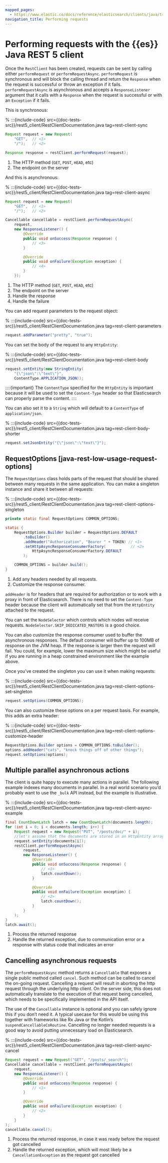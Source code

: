 ```yaml
---
mapped_pages:
  - https://www.elastic.co/docs/reference/elasticsearch/clients/java/transport/rest5-client/usage/requests.html
navigation_title: Performing requests
---
```


# Performing requests with the {{es}} Java REST 5 client

Once the `RestClient` has been created, requests can be sent by calling either `performRequest` or `performRequestAsync`. `performRequest` is synchronous and will block the calling thread and return the `Response` when the request is successful or throw an exception if it fails. `performRequestAsync` is asynchronous and accepts a `ResponseListener` argument that it calls with a `Response` when the request is successful or with an `Exception` if it fails.

This is synchronous:

% :::{include-code} src={{doc-tests-src}}/rest5_client/RestClientDocumentation.java tag=rest-client-sync
```java
Request request = new Request(
    "GET",  // <1>
    "/");   // <2>

Response response = restClient.performRequest(request);
```

1. The HTTP method (`GET`, `POST`, `HEAD`, etc)
2. The endpoint on the server


And this is asynchronous:

% :::{include-code} src={{doc-tests-src}}/rest5_client/RestClientDocumentation.java tag=rest-client-async
```java
Request request = new Request(
    "GET",  // <1>
    "/");   // <2>

Cancellable cancellable = restClient.performRequestAsync(
    request,
    new ResponseListener() {
        @Override
        public void onSuccess(Response response) {
            // <3>
        }

        @Override
        public void onFailure(Exception exception) {
            // <4>
        }
    });
```

1. The HTTP method (`GET`, `POST`, `HEAD`, etc)
2. The endpoint on the server
3. Handle the response
4. Handle the failure


You can add request parameters to the request object:

% :::{include-code} src={{doc-tests-src}}/rest5_client/RestClientDocumentation.java tag=rest-client-parameters
```java
request.addParameter("pretty", "true");
```

You can set the body of the request to any `HttpEntity`:

% :::{include-code} src={{doc-tests-src}}/rest5_client/RestClientDocumentation.java tag=rest-client-body
```java
request.setEntity(new StringEntity(
    "{\"json\":\"text\"}",
    ContentType.APPLICATION_JSON));
```

::::{important}
The `ContentType` specified for the `HttpEntity` is important because it will be used to set the `Content-Type` header so that Elasticsearch can properly parse the content.
::::


You can also set it to a `String` which will default to a `ContentType` of `application/json`.

% :::{include-code} src={{doc-tests-src}}/rest5_client/RestClientDocumentation.java tag=rest-client-body-shorter
```java
request.setJsonEntity("{\"json\":\"text\"}");
```

## RequestOptions [java-rest-low-usage-request-options]

The `RequestOptions` class holds parts of the request that should be shared between many requests in the same application. You can make a singleton instance and share it between all requests:

% :::{include-code} src={{doc-tests-src}}/rest5_client/RestClientDocumentation.java tag=rest-client-options-singleton
```java
private static final RequestOptions COMMON_OPTIONS;

static {
    RequestOptions.Builder builder = RequestOptions.DEFAULT
        .toBuilder()
        .addHeader("Authorization", "Bearer " + TOKEN) // <1>
        .setHttpAsyncResponseConsumerFactory(           // <2>
            HttpAsyncResponseConsumerFactory.DEFAULT
        );

    COMMON_OPTIONS = builder.build();
}
```

1. Add any headers needed by all requests.
2. Customize the response consumer.


`addHeader` is for headers that are required for authorization or to work with a proxy in front of Elasticsearch. There is no need to set the `Content-Type` header because the client will automatically set that from the `HttpEntity` attached to the request.

You can set the `NodeSelector` which controls which nodes will receive requests. `NodeSelector.SKIP_DEDICATED_MASTERS` is a good choice.

You can also customize the response consumer used to buffer the asynchronous responses. The default consumer will buffer up to 100MB of response on the JVM heap. If the response is larger then the request will fail. You could, for example, lower the maximum size which might be useful if you are running in a heap constrained environment like the example above.

Once you’ve created the singleton you can use it when making requests:

% :::{include-code} src={{doc-tests-src}}/rest5_client/RestClientDocumentation.java tag=rest-client-options-set-singleton
```java
request.setOptions(COMMON_OPTIONS);
```

You can also customize these options on a per request basis. For example, this adds an extra header:

% :::{include-code} src={{doc-tests-src}}/rest5_client/RestClientDocumentation.java tag=rest-client-options-customize-header
```java
RequestOptions.Builder options = COMMON_OPTIONS.toBuilder();
options.addHeader("cats", "knock things off of other things");
request.setOptions(options);
```


## Multiple parallel asynchronous actions

The client is quite happy to execute many actions in parallel. The following example indexes many documents in parallel. In a real world scenario you’d probably want to use the `_bulk` API instead, but the example is illustrative.

% :::{include-code} src={{doc-tests-src}}/rest5_client/RestClientDocumentation.java tag=rest-client-async-example
```java
final CountDownLatch latch = new CountDownLatch(documents.length);
for (int i = 0; i < documents.length; i++) {
    Request request = new Request("PUT", "/posts/doc/" + i);
    //let's assume that the documents are stored in an HttpEntity array
    request.setEntity(documents[i]);
    restClient.performRequestAsync(
        request,
        new ResponseListener() {
            @Override
            public void onSuccess(Response response) {
                // <1>
                latch.countDown();
            }

            @Override
            public void onFailure(Exception exception) {
                // <2>
                latch.countDown();
            }
        }
    );
}
latch.await();
```

1. Process the returned response
2. Handle the returned exception, due to communication error or a response with status code that indicates an error



## Cancelling asynchronous requests

The `performRequestAsync` method returns a `Cancellable` that exposes a single public method called `cancel`. Such method can be called to cancel the on-going request. Cancelling a request will result in aborting the http request through the underlying http client. On the server side, this does not automatically translate to the execution of that request being cancelled, which needs to be specifically implemented in the API itself.

The use of the `Cancellable` instance is optional and you can safely ignore this if you don’t need it. A typical usecase for this would be using this together with frameworks like Rx Java or the Kotlin’s `suspendCancellableCoRoutine`. Cancelling no longer needed requests is a good way to avoid putting unnecessary load on Elasticsearch.

% :::{include-code} src={{doc-tests-src}}/rest5_client/RestClientDocumentation.java tag=rest-client-async-cancel
```java
Request request = new Request("GET", "/posts/_search");
Cancellable cancellable = restClient.performRequestAsync(
    request,
    new ResponseListener() {
        @Override
        public void onSuccess(Response response) {
            // <1>
        }

        @Override
        public void onFailure(Exception exception) {
            // <2>
        }
    }
);
cancellable.cancel();
```

1. Process the returned response, in case it was ready before the request got cancelled
2. Handle the returned exception, which will most likely be a `CancellationException` as the request got cancelled



